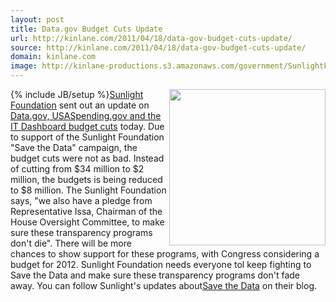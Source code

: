 ```yaml
---
layout: post
title: Data.gov Budget Cuts Update
url: http://kinlane.com/2011/04/18/data-gov-budget-cuts-update/
source: http://kinlane.com/2011/04/18/data-gov-budget-cuts-update/
domain: kinlane.com
image: http://kinlane-productions.s3.amazonaws.com/government/SunlightFoundationLogo_500wide.gif
---
```

{% include JB/setup %}<img src="http://kinlane-productions.s3.amazonaws.com/government/SunlightFoundationLogo_500wide.gif" alt="" width="250" align="right" /><a title="Sunlight Foundation" href="http://sunlightfoundation.com/">Sunlight Foundation</a> sent out an update on <a title="Data.gov, USASpending.gov and the IT Dashboard Budget Cuts" href="http://www.kinlane.com/2011/04/the-irony-of-cutting-budget-for-data-gov/">Data.gov, USASpending.gov and the IT Dashboard budget cuts</a> today. Due to support of the Sunlight Foundation "Save the Data" campaign, the budget cuts were not as bad. Instead of cutting from $34 million to $2 million, the budgets is being reduced to $8 million. The Sunlight Foundation says, "we also have a pledge from Representative Issa, Chairman of the House Oversight Committee, to make sure these transparency programs don't die". There will be more chances to show support for these programs, with Congress considering a budget for 2012. Sunlight Foundation needs everyone tol keep fighting to Save the Data and make sure these transparency programs don't fade away. You can follow Sunlight's updates about<a title="Save the Data" href="http://sunlightfoundation.com/blog/taxonomy/term/savethedata/">Save the Data</a> on their blog.